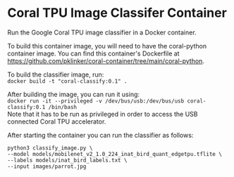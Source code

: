 # Coral TPU Image Classifer Container

Run the Google Coral TPU image classifier in a Docker container.

To build this container image, you will need to have the coral-python container image. You can find this container's Dockerfile at <https://github.com/pklinker/coral-container/tree/main/coral-python>.   

To build the classifier image, run:      
```docker build -t "coral-classify:0.1" .```   
  
After building the image, you can run it using:   
```docker run -it --privileged -v /dev/bus/usb:/dev/bus/usb coral-classify:0.1 /bin/bash```   
Note that it has to be run as privileged in order to access the USB connected Coral TPU accelerator.   

After starting the container you can run the classifier as follows:   
```
python3 classify_image.py \
--model models/mobilenet_v2_1.0_224_inat_bird_quant_edgetpu.tflite \
--labels models/inat_bird_labels.txt \
--input images/parrot.jpg